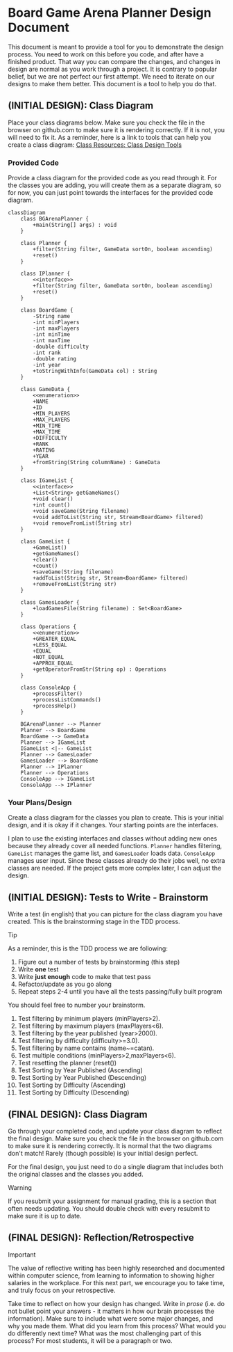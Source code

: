 # Board Game Arena Planner Design Document


This document is meant to provide a tool for you to demonstrate the design process. You need to work on this before you code, and after have a finished product. That way you can compare the changes, and changes in design are normal as you work through a project. It is contrary to popular belief, but we are not perfect our first attempt. We need to iterate on our designs to make them better. This document is a tool to help you do that.


## (INITIAL DESIGN): Class Diagram 

Place your class diagrams below. Make sure you check the file in the browser on github.com to make sure it is rendering correctly. If it is not, you will need to fix it. As a reminder, here is a link to tools that can help you create a class diagram: [Class Resources: Class Design Tools](https://github.com/CS5004-khoury-lionelle/Resources?tab=readme-ov-file#uml-design-tools)

### Provided Code

Provide a class diagram for the provided code as you read through it.  For the classes you are adding, you will create them as a separate diagram, so for now, you can just point towards the interfaces for the provided code diagram.

```mermaid
classDiagram
    class BGArenaPlanner {
        +main(String[] args) : void
    }

    class Planner {
        +filter(String filter, GameData sortOn, boolean ascending)
        +reset()
    }

    class IPlanner {
        <<interface>>
        +filter(String filter, GameData sortOn, boolean ascending)
        +reset()
    }
    
    class BoardGame {
        -String name
        -int minPlayers
        -int maxPlayers
        -int minTime
        -int maxTime
        -double difficulty
        -int rank
        -double rating
        -int year
        +toStringWithInfo(GameData col) : String
    }
    
    class GameData {
        <<enumeration>>
        +NAME
        +ID
        +MIN_PLAYERS
        +MAX_PLAYERS
        +MIN_TIME
        +MAX_TIME
        +DIFFICULTY
        +RANK
        +RATING
        +YEAR
        +fromString(String columnName) : GameData
    }

    class IGameList {
        <<interface>>
        +List<String> getGameNames()
        +void clear()
        +int count()
        +void saveGame(String filename)
        +void addToList(String str, Stream<BoardGame> filtered)
        +void removeFromList(String str)
    }

    class GameList {
        +GameList()
        +getGameNames()
        +clear()
        +count()
        +saveGame(String filename)
        +addToList(String str, Stream<BoardGame> filtered)
        +removeFromList(String str)
    }
    
    class GamesLoader {
        +loadGamesFile(String filename) : Set<BoardGame>
    }
    
    class Operations {
        <<enumeration>>
        +GREATER_EQUAL
        +LESS_EQUAL
        +EQUAL
        +NOT_EQUAL
        +APPROX_EQUAL
        +getOperatorFromStr(String op) : Operations
    }
    
    class ConsoleApp {
        +processFilter()
        +processListCommands()
        +processHelp()
    }
    
    BGArenaPlanner --> Planner
    Planner --> BoardGame
    BoardGame --> GameData
    Planner --> IGameList
    IGameList <|-- GameList
    Planner --> GamesLoader
    GamesLoader --> BoardGame
    Planner --> IPlanner
    Planner --> Operations
    ConsoleApp --> IGameList
    ConsoleApp --> IPlanner
```


### Your Plans/Design

Create a class diagram for the classes you plan to create. This is your initial design, and it is okay if it changes. Your starting points are the interfaces. 

I plan to use the existing interfaces and classes without adding new ones because they already cover all needed functions. `Planner` handles filtering, `GameList` manages the game list, and `GamesLoader` loads data. `ConsoleApp` manages user input. Since these classes already do their jobs well, no extra classes are needed. If the project gets more complex later, I can adjust the design.



## (INITIAL DESIGN): Tests to Write - Brainstorm

Write a test (in english) that you can picture for the class diagram you have created. This is the brainstorming stage in the TDD process. 

> [!TIP]
> As a reminder, this is the TDD process we are following:
> 1. Figure out a number of tests by brainstorming (this step)
> 2. Write **one** test
> 3. Write **just enough** code to make that test pass
> 4. Refactor/update  as you go along
> 5. Repeat steps 2-4 until you have all the tests passing/fully built program

You should feel free to number your brainstorm. 

1. Test filtering by minimum players (minPlayers>2).
2. Test filtering by maximum players (maxPlayers<6).
3. Test filtering by the year published (year>2000).
4. Test filtering by difficulty (difficulty>=3.0).
5. Test filtering by name contains (name~=catan).
6. Test multiple conditions (minPlayers>2,maxPlayers<6).
7. Test resetting the planner (reset())
8. Test Sorting by Year Published (Ascending)
9. Test Sorting by Year Published (Descending)
10. Test Sorting by Difficulty (Ascending)
11. Test Sorting by Difficulty (Descending)



## (FINAL DESIGN): Class Diagram

Go through your completed code, and update your class diagram to reflect the final design. Make sure you check the file in the browser on github.com to make sure it is rendering correctly. It is normal that the two diagrams don't match! Rarely (though possible) is your initial design perfect. 

For the final design, you just need to do a single diagram that includes both the original classes and the classes you added. 

> [!WARNING]
> If you resubmit your assignment for manual grading, this is a section that often needs updating. You should double check with every resubmit to make sure it is up to date.





## (FINAL DESIGN): Reflection/Retrospective

> [!IMPORTANT]
> The value of reflective writing has been highly researched and documented within computer science, from learning to information to showing higher salaries in the workplace. For this next part, we encourage you to take time, and truly focus on your retrospective.

Take time to reflect on how your design has changed. Write in *prose* (i.e. do not bullet point your answers - it matters in how our brain processes the information). Make sure to include what were some major changes, and why you made them. What did you learn from this process? What would you do differently next time? What was the most challenging part of this process? For most students, it will be a paragraph or two. 
